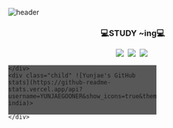![header](https://capsule-render.vercel.app/api?type=slice&color=FFC90E&height=250&section=header&text=Yunjae%20LEE&fontSize=120)

<h3 align="center">💻STUDY ~ing💻 </h3>
<p align="center"> 
  <img src="https://img.shields.io/badge/Python-3766AB?style=flat-square&logo=Python&logoColor=white"/></a>&nbsp 
  <img src="https://img.shields.io/badge/Java-FF9E0F?style=flat-square&logo=java&logoColor=white"/></a>&nbsp  
  <img src="https://img.shields.io/badge/C-A8B9CC?style=flat-square&logo=c&logoColor=white"/></a>&nbsp 
  <br> <!--띄어쓰기 -->
  <!--<img src="https://img.shields.io/badge/"텍스트-컬러코드"?style=flat-square&logo="simpleicons에서아이콘이름"&logoColor=white"/></a>&nbsp  -->
</p>

<div class="parent" style="width: 300px; height: 100px; background: #585858;">
    <div class="child" [![Top Langs](https://github-readme-stats.vercel.app/api/top-langs/?username=YUNJAEGOONER&layout=compact&theme=flag-india&langs_count=10)](https://github.com/anuraghazra/github-readme-stats) >

    </div>
    <div class="child" ![Yunjae's GitHub stats](https://github-readme-stats.vercel.app/api?username=YUNJAEGOONER&show_icons=true&theme=flag-india)>

    </div>
</div>

<!--
**YUNJAEGOONER/YUNJAEGOONER** is a ✨ _special_ ✨ repository because its `README.md` (this file) appears on your GitHub profile.

Here are some ideas to get you started:

- 🔭 I’m currently working on ...
- 🌱 I’m currently learning ...
- 👯 I’m looking to collaborate on ...
- 🤔 I’m looking for help with ...
- 💬 Ask me about ...
- 📫 How to reach me: ...
- 😄 Pronouns: ...
- ⚡ Fun fact: ...
- Hi there 👋
-->
